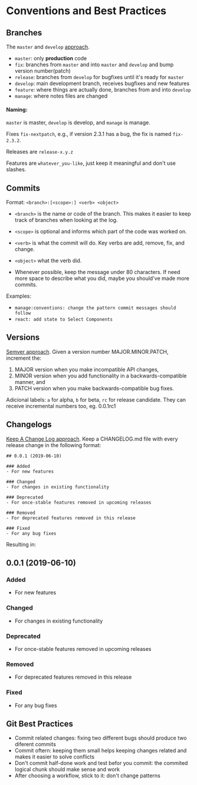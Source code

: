 # Conventions and Best Practices

## Branches

The `master` and `develop` [approach](https://nvie.com/posts/a-successful-git-branching-model/).

+ `master`: only __production__ code
+ `fix`: branches from `master` and into `master` and `develop` and bump version number(patch)
+ `release`: branches from `develop` for bugfixes until it's ready for `master`
+ `develop`: main development branch, receives bugfixes and new features
+ `feature`: where things are actually done, branches from and into `develop`
+ `manage`: where notes files are changed

#### Naming:

`master` is master, `develop` is develop, and `manage` is manage.

Fixes `fix-nextpatch`, e.g., if version 2.3.1 has a bug, the fix is named `fix-2.3.2`.

Releases are `release-x.y.z`

Features are `whatever_you-like`, just keep it meaningful and don't use slashes.

## Commits

Format: `<branch>:[<scope>:] <verb> <object>`

- `<branch>` is the name or code of the branch. This makes it easier to keep track of branches when looking at the log.

- `<scope>` is optional and informs which part of the code was worked on.

- `<verb>` is what the commit will do. Key verbs are add, remove, fix, and change.

- `<object>` what the verb did.

- Whenever possible, keep the message under 80 characters. If need more space to describe what you did, maybe you should've made more commits.

Examples:
- `manage:conventions: change the pattern commit messages should follow`
- `react: add state to Select Components`

## Versions

[Semver approach](https://semver.org/). Given a version number MAJOR.MINOR.PATCH, increment the:

1. MAJOR version when you make incompatible API changes,
2. MINOR version when you add functionality in a backwards-compatible manner, and
3. PATCH version when you make backwards-compatible bug fixes.

Adicional labels: `a` for alpha, `b` for beta, `rc` for release candidate. They can receive incremental numbers too, eg. 0.0.1rc1

## Changelogs

[Keep A Change Log approach](https://keepachangelog.com/). Keep a CHANGELOG.md file with every release change in the following format:

```
## 0.0.1 (2019-06-10)

### Added
- For new features

### Changed
- For changes in existing functionality

### Deprecated
- For once-stable features removed in upcoming releases

### Removed
- For deprecated features removed in this release

### Fixed
- For any bug fixes
```

Resulting in:
## 0.0.1 (2019-06-10)

### Added
- For new features

### Changed
- For changes in existing functionality

### Deprecated
- For once-stable features removed in upcoming releases

### Removed
- For deprecated features removed in this release

### Fixed
- For any bug fixes

## Git Best Practices

- Commit related changes: fixing two different bugs should produce two diferent commits
- Commit oftern: keeping them small helps keeping changes related and makes it easier to solve conflicts
- Don't commit half-done work and test befor you commit: the commited logical chunk should make sense and work
- After choosing a workflow, stick to it: don't change patterns